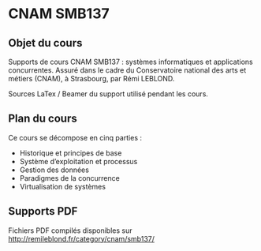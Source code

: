 CNAM SMB137
===========

Objet du cours
--
Supports de cours CNAM SMB137 : systèmes informatiques et applications concurrentes.
Assuré dans le cadre du Conservatoire national des arts et métiers (CNAM), à Strasbourg, par Rémi LEBLOND.

Sources LaTex / Beamer du support utilisé pendant les cours.

Plan du cours
--
Ce cours se décompose en cinq parties :
- Historique et principes de base
- Système d’exploitation et processus
- Gestion des données
- Paradigmes de la concurrence
- Virtualisation de systèmes  

Supports PDF
--
Fichiers PDF compilés disponibles sur http://remileblond.fr/category/cnam/smb137/
